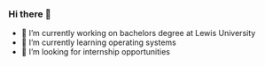 ### Hi there 👋

- 🔭 I’m currently working on bachelors degree at Lewis University
- 🌱 I’m currently learning operating systems
- 🤔 I’m looking for internship opportunities


<!--
**GToritto/GToritto** is a ✨ _special_ ✨ repository because its `README.md` (this file) appears on your GitHub profile.

Here are some ideas to get you started:

- 🔭 I’m currently working on ...
- 🌱 I’m currently learning ...
- 👯 I’m looking to collaborate on ...
- 🤔 I’m looking for help with ...
- 💬 Ask me about ...
- 📫 How to reach me: ...
- 😄 Pronouns: ...
- ⚡ Fun fact: ...
-->
